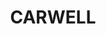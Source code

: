 ---
lastmod: '2025-04-06T06:05:20+00:00'
latitude: -32.708935
layout: suburb
longitude: 150.059088
postcode: '2849'
state: NSW
title: CARWELL
url: /nsw/carwell/
---